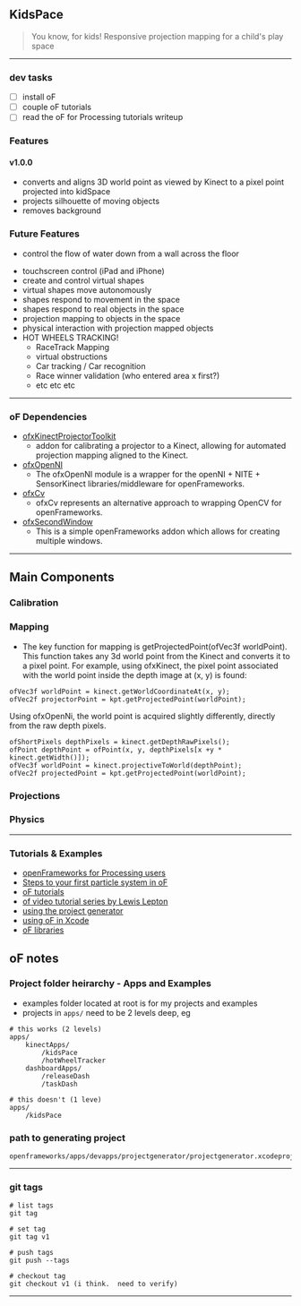 ## KidsPace
> You know, for kids!  Responsive projection mapping for a child's play space
__________________________

### dev tasks
- [ ] install oF
- [ ] couple oF tutorials 
- [ ] read the oF for Processing tutorials writeup

### Features
#### v1.0.0
- converts and aligns 3D world point as viewed by Kinect to a pixel point projected into kidSpace
- projects silhouette of moving objects
- removes background


### Future Features
+ control the flow of water down from a wall across the floor
- touchscreen control (iPad and iPhone)
- create and control virtual shapes
- virtual shapes move autonomously
- shapes respond to movement in the space
- shapes respond to real objects in the space
- projection mapping to objects in the space
- physical interaction with projection mapped objects
- HOT WHEELS TRACKING!
    + RaceTrack Mapping
    + virtual obstructions
    + Car tracking / Car recognition
    + Race winner validation (who entered area x first?)
    + etc etc etc


_________________________________

### oF Dependencies
- [ofxKinectProjectorToolkit]
    + addon for calibrating a projector to a Kinect, allowing for automated projection mapping aligned to the Kinect.
- [ofxOpenNI]
    + The ofxOpenNI module is a wrapper for the openNI + NITE + SensorKinect libraries/middleware for openFrameworks.
- [ofxCv]
    + ofxCv represents an alternative approach to wrapping OpenCV for openFrameworks.
- [ofxSecondWindow]
    + This is a simple openFrameworks addon which allows for creating multiple windows.

____________________________

## Main Components
### Calibration
### Mapping
+ The key function for mapping is getProjectedPoint(ofVec3f worldPoint). This function takes any 3d world point from the Kinect and converts it to a pixel point. For example, using ofxKinect, the pixel point associated with the world point inside the depth image at (x, y) is found:
```
ofVec3f worldPoint = kinect.getWorldCoordinateAt(x, y);
ofVec2f projectorPoint = kpt.getProjectedPoint(worldPoint);
```
Using ofxOpenNi, the world point is acquired slightly differently, directly from the raw depth pixels.
```
ofShortPixels depthPixels = kinect.getDepthRawPixels();
ofPoint depthPoint = ofPoint(x, y, depthPixels[x +y * kinect.getWidth()]);
ofVec3f worldPoint = kinect.projectiveToWorld(depthPoint);
ofVec2f projectedPoint = kpt.getProjectedPoint(worldPoint);
```

### Projections
### Physics 


________________________________________
### Tutorials & Examples
- [openFrameworks for Processing users]
- [Steps to your first particle system in oF]
- [oF tutorials]
- [of video tutorial series by Lewis Lepton]
- [using the project generator]
- [using oF in Xcode]
- [oF libraries]


## oF notes
### Project folder heirarchy - Apps and Examples
- examples folder located at root is for my projects and examples
- projects in ```apps/``` need to be 2 levels deep, eg
```
# this works (2 levels)
apps/
    kinectApps/
        /kidsPace
        /hotWheelTracker
    dashboardApps/
        /releaseDash
        /taskDash

# this doesn't (1 leve)
apps/
    /kidsPace
```

### path to generating project
```
openframeworks/apps/devapps/projectgenerator/projectgenerator.xcodeproj
```

________________________

### git tags
```
# list tags
git tag

# set tag
git tag v1

# push tags
git push --tags

# checkout tag
git checkout v1 (i think.  need to verify)
```


        





____________________________
[ofxKinectProjectorToolkit]:https://github.com/genekogan/ofxKinectProjectorToolkit
[ofxOpenNI]:https://github.com/gameoverhack/ofxOpenNI
[ofxCv]:https://github.com/kylemcdonald/ofxCv
[ofxSecondWindow]:https://github.com/genekogan/ofxSecondWindow
[openFrameworks for Processing users]:http://openframeworks.cc/tutorials/first%20steps/002_openFrameworks_for_processing_users.html
[Steps to your first particle system in oF]:http://openframeworks.cc/tutorials/first%20steps/001_My_first_particle_system.html
[oF tutorials]:http://openframeworks.cc/tutorials/
[of video tutorial series by Lewis Lepton]:https://youtu.be/IKSTo_0pB28?list=PL4neAtv21WOmrV8z9rSzL20QpdLU1zJLr
[using the project generator]:https://github.com/openframeworks/openFrameworks/blob/master/docs/projectgenerator.md
[using oF in Xcode]:https://github.com/openframeworks/openFrameworks/blob/master/docs/osx.md
[oF libraries]:https://github.com/openframeworks/openFrameworks/blob/master/docs/libraries.md
